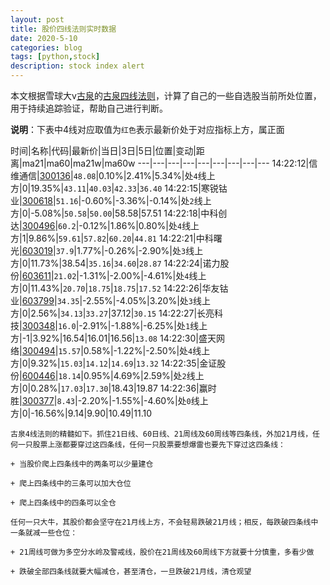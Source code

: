 ```yaml
---
layout: post
title: 股价四线法则实时数据
date: 2020-5-10
categories: blog
tags: [python,stock]
description: stock index alert
---
```



本文根据雪球大v[古泉](https://xueqiu.com/u/7148646888)的[古泉四线法则](https://xueqiu.com/7148646888/130498192)，计算了自己的一些自选股当前所处位置，用于持续追踪验证，帮助自己进行判断。

**说明**：下表中4线对应取值为`红色`表示最新价处于对应指标上方，属正面

时间|名称|代码|最新价|当日|3日|5日|位置|变动|距离|ma21|ma60|ma21w|ma60w
---|---|---|---|---|---|---|---|---
14:22:12|信维通信|[300136](https://xueqiu.com/S/SZ300136)|`48.08`|0.10%|2.41%|5.34%|处`4`线上方|0|19.35%|`43.11`|`40.03`|`42.33`|`36.40`
14:22:15|寒锐钴业|[300618](https://xueqiu.com/S/SZ300618)|`51.16`|-0.60%|-3.36%|-0.14%|处`2`线上方|0|-5.08%|`50.58`|`50.00`|58.58|57.51
14:22:18|中科创达|[300496](https://xueqiu.com/S/SZ300496)|`60.2`|-0.12%|1.86%|0.80%|处`4`线上方|1|9.86%|`59.61`|`57.82`|`60.20`|`44.81`
14:22:21|中科曙光|[603019](https://xueqiu.com/S/SH603019)|`37.9`|1.77%|-0.26%|-2.90%|处`3`线上方|0|11.73%|38.54|`35.16`|`34.60`|`28.87`
14:22:24|诺力股份|[603611](https://xueqiu.com/S/SH603611)|`21.02`|-1.31%|-2.00%|-4.61%|处`4`线上方|0|11.43%|`20.70`|`18.75`|`18.75`|`17.52`
14:22:26|华友钴业|[603799](https://xueqiu.com/S/SH603799)|`34.35`|-2.55%|-4.05%|3.20%|处`3`线上方|0|2.56%|`34.13`|`33.27`|37.12|`30.15`
14:22:27|长亮科技|[300348](https://xueqiu.com/S/SZ300348)|`16.0`|-2.91%|-1.88%|-6.25%|处`1`线上方|-1|3.92%|16.54|16.01|16.56|`13.08`
14:22:30|盛天网络|[300494](https://xueqiu.com/S/SZ300494)|`15.57`|0.58%|-1.22%|-2.50%|处`4`线上方|0|9.32%|`15.03`|`14.12`|`14.69`|`13.32`
14:22:35|金证股份|[600446](https://xueqiu.com/S/SH600446)|`18.14`|0.95%|4.69%|2.59%|处`2`线上方|0|0.28%|`17.03`|`17.30`|18.43|19.87
14:22:36|赢时胜|[300377](https://xueqiu.com/S/SZ300377)|`8.43`|-2.20%|-1.55%|-4.60%|处`0`线上方|0|-16.56%|9.14|9.90|10.49|11.10

```
古泉4线法则的精髓如下。抓住21日线、60日线、21周线及60周线等四条线，外加21月线，任何一只股票上涨都要穿过这四条线，任何一只股票要想爆雷也要先下穿过这四条线：

+ 当股价爬上四条线中的两条可以少量建仓

+ 爬上四条线中的三条可以加大仓位

+ 爬上四条线中的四条可以全仓

任何一只大牛，其股价都会坚守在21月线上方，不会轻易跌破21月线；相反，每跌破四条线中一条就减一些仓位：

+ 21周线可做为多空分水岭及警戒线，股价在21周线及60周线下方就要十分慎重，多看少做

+ 跌破全部四条线就要大幅减仓，甚至清仓，一旦跌破21月线，清仓观望
```